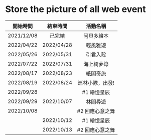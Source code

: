 Store the picture of all web event
=======================================
|  開始時間   |   結束時間  | 活動名稱 |
| :--------: | :--------: | :-----: |
| 2021/12/08 |   已完結   | 阿貝多繪本 |
| 2022/04/22 | 2022/04/28 | 輕風雅遊 |
| 2022/05/26 | 2022/05/31 | 引君入彀 |
| 2022/07/22 | 2022/07/31 | 海上綺夢錄 |
| 2022/08/17 | 2022/08/23 | 紙間奇旅 |
| 2022/08/19 | 2022/08/24 | 巡林小隊，出發! |
| 2022/09/28 |            | #1 繪憶星辰 |
| 2022/09/29 | 2022/10/07 | 林間尋遊 |
| 2022/10/08 |            | #2 回應心意之舞 |
|            | 2022/10/12 | #1 繪憶星辰 |
|            | 2022/10/13 | #2 回應心意之舞 |
